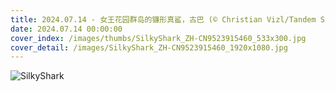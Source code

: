 ```yaml
---
title: 2024.07.14 - 女王花园群岛的镰形真鲨，古巴 (© Christian Vizl/Tandem Stills + Motion)
date: 2024.07.14 00:00:00
cover_index: /images/thumbs/SilkyShark_ZH-CN9523915460_533x300.jpg
cover_detail: /images/SilkyShark_ZH-CN9523915460_1920x1080.jpg
---
```


![SilkyShark](/images/SilkyShark_ZH-CN9523915460_1920x1080.jpg)
